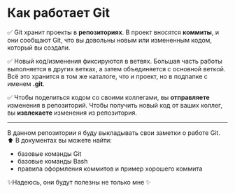 # Как работает Git #

:white_check_mark: Git хранит проекты в **репозиториях**. В проект вносятся **коммиты**, и
они сообщают Git, что вы довольны новым или измененным
кодом, который вы создали.

:white_check_mark: Новый код/изменения фиксируются в ветвях. Большая часть работы
выполняется в других ветках, а затем объединяется с основной веткой.
Всё это хранится в том же каталоге, что и проект, но в подпапке с
именем **.git**.

:white_check_mark: Чтобы поделиться кодом со своими коллегами, вы **отправляете**
изменения в репозиторий. Чтобы получить новый код от ваших коллег,
вы **извлекаете** изменения из репозитория.
___

В данном репозитории я буду выкладывать свои заметки о работе Git.
:arrow_up: В документах вы можете найти:
* базовые команды Git
* базовые команды Bash
* правила оформления коммитов и пример хорошего коммита

✨Надеюсь, они будут полезны не только мне ✨
